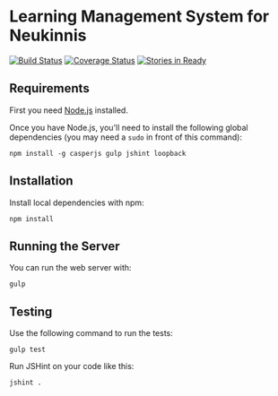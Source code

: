 Learning Management System for Neukinnis
========================================

[![Build Status](https://img.shields.io/travis/startersacademy/fullstack-project-01/master.svg)](https://travis-ci.org/startersacademy/fullstack-project-01)
[![Coverage Status](https://img.shields.io/coveralls/startersacademy/fullstack-project-01/master.svg)](https://coveralls.io/r/startersacademy/fullstack-project-01)
[![Stories in Ready](https://badge.waffle.io/startersacademy/fullstack-project-01.svg?label=ready&title=Ready)](http://waffle.io/startersacademy/fullstack-project-01)

Requirements
------------

First you need [Node.js][] installed.

Once you have Node.js, you'll need to install the following global dependencies (you may need a `sudo` in front of this command):

    npm install -g casperjs gulp jshint loopback

[node.js]: http://nodejs.org/

Installation
------------

Install local dependencies with npm:

    npm install

Running the Server
------------------

You can run the web server with:

    gulp

Testing
-------

Use the following command to run the tests:

    gulp test

Run JSHint on your code like this:

    jshint .
